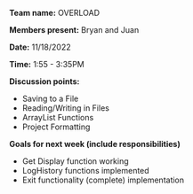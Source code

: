 **Team name:** OVERLOAD

**Members present:** Bryan and Juan

**Date:** 11/18/2022

**Time:** 1:55 - 3:35PM

**Discussion points:** <br/>
* Saving to a File
* Reading/Writing in Files
* ArrayList Functions
* Project Formatting 

**Goals for next week (include responsibilities)** <br/>
* Get Display function working
* LogHistory functions implemented
* Exit functionality (complete) implementation
